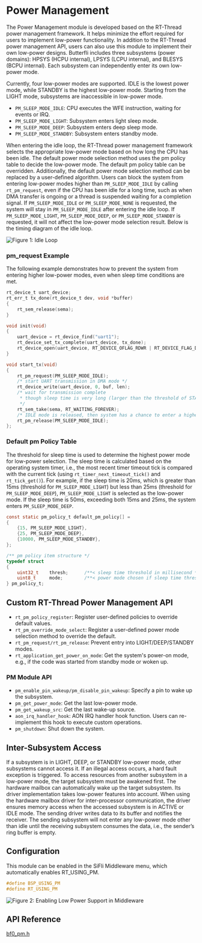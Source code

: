 
# Power Management

The Power Management module is developed based on the RT-Thread power management framework. It helps minimize the effort required for users to implement low-power functionality.
In addition to the RT-Thread power management API, users can also use this module to implement their own low-power designs.
Butterfli includes three subsystems (power domains): HPSYS (HCPU internal), LPSYS (LCPU internal), and BLESYS (BCPU internal). Each subsystem can independently enter its own low-power mode.

Currently, four low-power modes are supported. IDLE is the lowest power mode, while STANDBY is the highest low-power mode. Starting from the LIGHT mode, subsystems are inaccessible in low-power mode.
- `PM_SLEEP_MODE_IDLE`: CPU executes the WFE instruction, waiting for events or IRQ.
- `PM_SLEEP_MODE_LIGHT`: Subsystem enters light sleep mode.
- `PM_SLEEP_MODE_DEEP`: Subsystem enters deep sleep mode.
- `PM_SLEEP_MODE_STANDBY`: Subsystem enters standby mode.

When entering the idle loop, the RT-Thread power management framework selects the appropriate low-power mode based on how long the CPU has been idle. 
The default power mode selection method uses the pm policy table to decide the low-power mode. The default pm policy table can be overridden. Additionally, the default power mode selection method can be replaced by a user-defined algorithm.
Users can block the system from entering low-power modes higher than `PM_SLEEP_MODE_IDLE` by calling `rt_pm_request`, even if the CPU has been idle for a long time, such as when DMA transfer is ongoing or a thread is suspended waiting for a completion signal.
If `PM_SLEEP_MODE_IDLE` or `PM_SLEEP_MODE_NONE` is requested, the system will stay in `PM_SLEEP_MODE_IDLE` after entering the idle loop. If `PM_SLEEP_MODE_LIGHT`, `PM_SLEEP_MODE_DEEP`, or `PM_SLEEP_MODE_STANDBY` is requested, it will not affect the low-power mode selection result.
Below is the timing diagram of the idle loop.

![Figure 1: Idle Loop](../../assets/idle_loop.png)

### pm_request Example
The following example demonstrates how to prevent the system from entering higher low-power modes, even when sleep time conditions are met.

```c
rt_device_t uart_device;
rt_err_t tx_done(rt_device_t dev, void *buffer)
{
    rt_sem_release(sema);
}

void init(void)
{
    uart_device = rt_device_find("uart1");
    rt_device_set_tx_complete(uart_device, tx_done);
    rt_device_open(uart_device, RT_DEVICE_OFLAG_RDWR | RT_DEVICE_FLAG_DMA_TX | RT_DEVICE_FLAG_DMA_RX);
}

void start_tx(void)
{
    rt_pm_request(PM_SLEEP_MODE_IDLE);
    /* start UART transmission in DMA mode */
    rt_device_write(uart_device, 0, buf, len);
    /* wait for transmission complete 
     * though sleep time is very long (larger than the threshold of STANDBY mode), system will stay in IDLE mode 
     */
    rt_sem_take(sema, RT_WAITING_FOREVER);
    /* IDLE mode is released, then system has a chance to enter a higher low-power mode */
    rt_pm_release(PM_SLEEP_MODE_IDLE);
};
```

### Default pm Policy Table
The threshold for sleep time is used to determine the highest power mode for low-power selection. The sleep time is calculated based on the operating system timer, i.e., the most recent timer timeout tick is compared with the current tick (using `rt_timer_next_timeout_tick()` and `rt_tick_get()`).
For example, if the sleep time is 20ms, which is greater than 15ms (threshold for `PM_SLEEP_MODE_LIGHT`) but less than 25ms (threshold for `PM_SLEEP_MODE_DEEP`), `PM_SLEEP_MODE_LIGHT` is selected as the low-power mode.
If the sleep time is 50ms, exceeding both 15ms and 25ms, the system enters `PM_SLEEP_MODE_DEEP`.

```c
const static pm_policy_t default_pm_policy[] =
{
    {15, PM_SLEEP_MODE_LIGHT},
    {25, PM_SLEEP_MODE_DEEP},    
    {10000, PM_SLEEP_MODE_STANDBY},
};

/** pm policy item structure */
typedef struct
{
    uint32_t    thresh;      /**< sleep time threshold in millisecond */
    uint8_t     mode;        /**< power mode chosen if sleep time threshold is satisfied */
} pm_policy_t;
```

## Custom RT-Thread Power Management API
- `rt_pm_policy_register`: Register user-defined policies to override default values.
- `rt_pm_override_mode_select`: Register a user-defined power mode selection method to override the default.
- `rt_pm_request/rt_pm_release`: Prevent entry into LIGHT/DEEP/STANDBY modes.
- `rt_application_get_power_on_mode`: Get the system's power-on mode, e.g., if the code was started from standby mode or woken up.

### PM Module API
- `pm_enable_pin_wakeup/pm_disable_pin_wakeup`: Specify a pin to wake up the subsystem.
- `pm_get_power_mode`: Get the last low-power mode.
- `pm_get_wakeup_src`: Get the last wake-up source.
- `aon_irq_handler_hook`: AON IRQ handler hook function. Users can re-implement this hook to execute custom operations.
- `pm_shutdown`: Shut down the system.

## Inter-Subsystem Access
If a subsystem is in LIGHT, DEEP, or STANDBY low-power mode, other subsystems cannot access it. If an illegal access occurs, a hard fault exception is triggered. 
To access resources from another subsystem in a low-power mode, the target subsystem must be awakened first.
The hardware mailbox can automatically wake up the target subsystem. Its driver implementation takes low-power features into account.
When using the hardware mailbox driver for inter-processor communication, the driver ensures memory access when the accessed subsystem is in ACTIVE or IDLE mode.
The sending driver writes data to its buffer and notifies the receiver. The sending subsystem will not enter any low-power mode other than idle until the receiving subsystem consumes the data, i.e., the sender’s ring buffer is empty.

## Configuration
This module can be enabled in the SiFli Middleware menu, which automatically enables RT_USING_PM.

```c
#define BSP_USING_PM
#define RT_USING_PM
```

![Figure 2: Enabling Low Power Support in Middleware](../../assets/pm_menu2.png)

## API Reference
[bf0_pm.h](middleware-bf0_pm)
